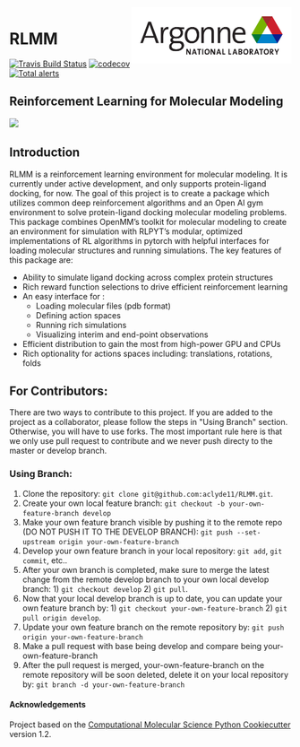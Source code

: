 <img align="right" width= "286" height="100" src="images/anl_logo_head.png">

# RLMM
[//]: # (Badges)
[![Travis Build Status](https://travis-ci.com/aclyde11/RLMM.svg?branch=master)](https://travis-ci.com/aclyde11/RLMM)
[![codecov](https://codecov.io/gh/aclyde11/RLMM/branch/master/graph/badge.svg)](https://codecov.io/gh/aclyde11/RLMM/branch/master)
[![Total alerts](https://img.shields.io/lgtm/alerts/g/aclyde11/RLMM.svg?logo=lgtm&logoWidth=18)](https://lgtm.com/projects/g/aclyde11/RLMM/alerts/)

## Reinforcement Learning for Molecular Modeling
![](images/rlmm_movement.gif)

## Introduction
RLMM is a reinforcement learning environment for molecular modeling. It is currently under active development, and only supports protein-ligand docking, for now. The goal of this project is to create a package which utilizes common deep reinforcement algorithms and an Open AI gym environment to solve protein-ligand docking molecular modeling problems. This package combines  OpenMM’s toolkit for molecular modeling to create an environment for simulation with RLPYT’s modular, optimized implementations of RL algorithms in pytorch with helpful interfaces for loading molecular structures and running simulations. The key features of this package are:
  
- Ability to simulate ligand docking across complex protein structures
- Rich reward function selections to drive efficient reinforcement learning
- An easy interface for :
    - Loading molecular files (pdb format) 
    - Defining action spaces
    - Running rich simulations
    - Visualizing interim and end-point observations
- Efficient distribution to gain the most from high-power GPU and CPUs 
- Rich optionality for actions spaces including: translations, rotations, folds


## For Contributors:
There are two ways to contribute to this project. If you are added to the project as a collaborator, please follow the steps in "Using Branch" section. Otherwise, you will have to use forks. The most important rule here is that we only use pull request to contribute and we never push directy to the master or develop branch.

### Using Branch:
1. Clone the repository: `git clone git@github.com:aclyde11/RLMM.git`.
2. Create your own local feature branch: `git checkout -b your-own-feature-branch develop`
3. Make your own feature branch visible by pushing it to the remote repo (DO NOT PUSH IT TO THE DEVELOP BRANCH): `git push --set-upstream origin your-own-feature-branch`
4. Develop your own feature branch in your local repository: `git add`, `git commit`, etc..
5. After your own branch is completed, make sure to merge the latest change from the remote develop branch to your own local develop branch: 1) `git checkout develop` 2) `git pull`.
6. Now that your local develop branch is up to date, you can update your own feature branch by: 1) `git checkout your-own-feature-branch` 2) `git pull origin develop`.
7. Update your own feature branch on the remote repository by: `git push origin your-own-feature-branch`
8. Make a pull request with base being develop and compare being your-own-feature-branch
9. After the pull request is merged, your-own-feature-branch on the remote repository will be soon deleted, delete it on your local repository by: `git branch -d your-own-feature-branch`



#### Acknowledgements
 
Project based on the 
[Computational Molecular Science Python Cookiecutter](https://github.com/molssi/cookiecutter-cms) version 1.2.
